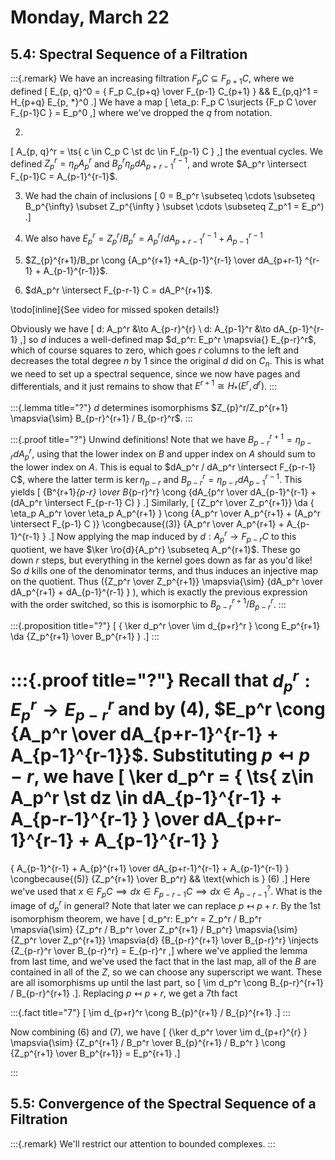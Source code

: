 # Monday, March 22

## 5.4: Spectral Sequence of a Filtration

:::{.remark}
We have an increasing filtration $F_p C \subseteq F_{p+1}C$, where we defined
\[
E_{p, q}^0 = { F_p C_{p+q} \over F_{p-1} C_{p+1} } &&
E_{p,q}^1 = H_{p+q} E_{p, *}^0
.\]
We have a map
\[
\eta_p: F_p C \surjects {F_p C \over F_{p-1}C } = E_p^0
,\]
where we've dropped the $q$ from notation.

2. 
\[
A_{p, q}^r = \ts{ c \in C_p C \st dc \in F_{p-1} C } 
,\]
the eventual cycles.
We defined $Z_p^r = \eta_p A_p^r$ and $B_p^r \eta_p dA_{p+r-1}^{r-1}$, and wrote $A_p^r \intersect F_{p-1}C = A_{p-1}^{r-1}$.

3. We had the chain of inclusions
\[
0 = B_p^r \subseteq \cdots \subseteq B_p^{\infty} \subset Z_p^{\infty } \subset \cdots \subseteq Z_p^1 = E_p^)
.\]

4. We also have $E_p^r = Z_p^r/B_p^r = A_p^r / dA_{p+r-1}^{r-1} + A_{p-1}^{r-1}$ 

5. $Z_{p}^{r+1}/B_pr \cong {A_p^{r+1} +A_{p-1}^{r-1} \over dA_{p+r-1} ^{r-1} + A_{p-1}^{r-1}}$.

6. $dA_p^r \intersect F_{p-r-1} C = dA_P^{r+1}$.

\todo[inline]{See video for missed spoken details!}

Obviously we have 
\[
d: A_p^r &\to A_{p-r}^{r} \\
d: A_{p-1}^r &\to dA_{p-1}^{r-1} 
,\]
so $d$ induces a well-defined map $d_p^r: E_p^r \mapsvia{} E_{p-r}^r$, which of course squares to zero, which goes $r$ columns to the left and decreases the total degree $n$ by 1 since the original $d$ did on $C_n$.
This is what we need to set up a spectral sequence, since we now have pages and differentials, and it just remains to show that $E^{r+1} \cong H_*(E^r, d^r)$.
:::

:::{.lemma title="?"}
$d$ determines isomorphisms $Z_{p}^r/Z_p^{r+1} \mapsvia{\sim} B_{p-r}^{r+1} / B_{p-r}^r$.
:::

:::{.proof title="?"}
Unwind definitions!
Note that we have $B_{p-r}^{r+1} = \eta_{p-r} dA_p^r$, using that the lower index on $B$ and upper index on $A$ should sum to the lower index on $A$.
This is equal to $dA_p^r / dA_p^r \intersect F_{p-r-1} C$, where the latter term is $\ker\eta_{p-r}$ and $B_{p-r}^r = \eta_{p-r} dA_{p-1}^{r-1}$.
This yields
\[
{B^{r+1}_{p-r} \over B_{p-r}^r} \cong {dA_{p^r \over dA_{p-1}^{r-1} + (dA_p^r \intersect F_{p-r-1} C) }
.\]
Similarly, 
\[
{Z_p^r \over Z_p^{r+1}} \da { \eta_p A_p^r \over \eta_p A_p^{r+1} } \cong {A_p^r \over A_p^{r+1} + (A_p^r \intersect F_{p-1} C )}
\congbecause{(3)} {A_p^r \over A_p^{r+1} + A_{p-1}^{r-1} }
.\]
Now applying the map induced by $d: A_p^r \to F_{p-r}C$ to this quotient, we have $\ker \ro{d}{A_p^r} \subseteq A_p^{r+1}$.
These go down $r$ steps, but everything in the kernel goes down as far as you'd like!
So $d$ kills one of the denominator terms, and thus induces an injective map on the quotient.
Thus \({Z_p^r \over Z_p^{r+1}} \mapsvia{\sim} {dA_p^r \over dA_p^{r+1} + dA_{p-1}^{r-1} } \), which is exactly the previous expression with the order switched, so this is isomorphic to $B_{p-r}^{r+1} / B_{p-r}^r$.
:::


:::{.proposition title="?"}
\[
{ \ker d_p^r \over \im d_{p+r}^r } \cong E_p^{r+1} \da {Z_p^{r+1} \over B_p^{r+1} }
.\]
:::

:::{.proof title="?"}
Recall that $d_p^r: E_p^r \to E_{p-r}^r$ and by (4), $E_p^r \cong {A_p^r \over dA_{p+r-1}^{r-1} + A_{p-1}^{r-1}}$.
Substituting $p \mapsfrom p-r$, we have
\[
\ker d_p^r = 
{
\ts{ z\in A_p^r \st dz \in dA_{p-1}^{r-1} + A_{p-r-1}^{r-1} } 
\over
dA_{p+r-1}^{r-1} + A_{p-1}^{r-1}
}
=
{
A_{p-1}^{r-1} + A_{p}^{r+1}
\over 
dA_{p+r-1}^{r-1} + A_{p-1}^{r-1}
}
\congbecause{(5)}
{Z_p^{r+1} \over B_p^r} && \text{which is } (6)
.\]
Here we've used that $x\in F_p C\implies dx \in F_{p-r-1} C \implies dx\in A^{?}_{p-r-1}$.
What is the image of $d_p^r$ in general?
Note that later we can replace $p\mapsfrom p+r$.
By the 1st isomorphism theorem, we have
\[
d_p^r: E_p^r = Z_p^r / B_p^r \mapsvia{\sim} {Z_p^r / B_p^r \over Z_p^{r+1} / B_p^r} \mapsvia{\sim} {Z_p^r \over Z_p^{r+1}} \mapsvia{d} 
{B_{p-r}^{r+1} \over B_{p-r}^r} \injects {Z_{p-r}^r \over B_{p-r}^r} = E_{p-r}^r
,\]
where we've applied the lemma from last time, and we've used the fact that in the last map, all of the $B$ are contained in all of the $Z$, so we can choose any superscript we want.
These are all isomorphisms up until the last part, so 
\[
\im d_p^r \cong B_{p-r}^{r+1} / B_{p-r}^{r+1}
.\].
Replacing $p\mapsfrom p+r$, we get a 7th fact


:::{.fact title="7"}
\[
\im d_{p+r}^r \cong B_{p}^{r+1} / B_{p}^{r+1}
.\]
:::

Now combining (6) and (7), we have 
\[
{\ker d_p^r \over \im d_{p+r}^{r} } \mapsvia{\sim} {Z_p^{r+1} / B_p^r \over B_{p}^{r+1} / B_p^r } \cong {Z_p^{r+1} \over B_p^{r+1}} = E_p^{r+1}
.\]

:::


## 5.5: Convergence of the Spectral Sequence of a Filtration

:::{.remark}
We'll restrict our attention to bounded complexes.
:::



